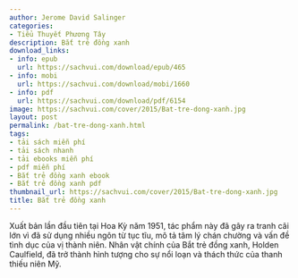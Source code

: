 ```yaml
---
author: Jerome David Salinger
categories:
- Tiểu Thuyết Phương Tây
description: Bắt trẻ đồng xanh
download_links:
- info: epub
  url: https://sachvui.com/download/epub/465
- info: mobi
  url: https://sachvui.com/download/mobi/1660
- info: pdf
  url: https://sachvui.com/download/pdf/6154
image: https://sachvui.com/cover/2015/Bat-tre-dong-xanh.jpg
layout: post
permalink: /bat-tre-dong-xanh.html
tags:
- tải sách miễn phí
- tải sách nhanh
- tải ebooks miễn phí
- pdf miễn phí
- Bắt trẻ đồng xanh ebook
- Bắt trẻ đồng xanh pdf
thumbnail_url: https://sachvui.com/cover/2015/Bat-tre-dong-xanh.jpg
title: Bắt trẻ đồng xanh
---
```


 <div class="item-desc text-justify"> <p>Xuất bản lần đầu tiên tại Hoa Kỳ năm 1951, tác phẩm này đã gây ra tranh cãi lớn vì đã sử dụng nhiều ngôn từ tục tĩu, mô tả tâm lý chán chường và vấn đề tình dục của vị thành niên. Nhân vật chính của Bắt trẻ đồng xanh, Holden Caulfield, đã trở thành hình tượng cho sự nổi loạn và thách thức của thanh thiếu niên Mỹ.</p> </div>